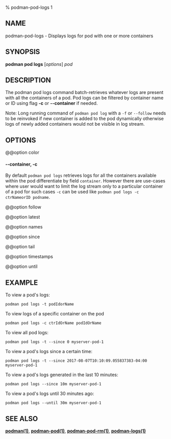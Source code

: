 % podman-pod-logs 1

## NAME

podman\-pod\-logs - Displays logs for pod with one or more containers

## SYNOPSIS

**podman pod logs** [*options*] _pod_

## DESCRIPTION

The podman pod logs command batch-retrieves whatever logs are present with all the containers of a pod. Pod logs can be filtered by container name or ID using flag **-c** or **--container** if needed.

Note: Long running command of `podman pod log` with a `-f` or `--follow` needs to be reinvoked if new container is added to the pod dynamically otherwise logs of newly added containers would not be visible in log stream.

## OPTIONS

@@option color

#### **--container**, **-c**

By default `podman pod logs` retrieves logs for all the containers available within the pod differentiate by field `container`. However there are use-cases where user would want to limit the log stream only to a particular container of a pod for such cases `-c` can be used like `podman pod logs -c ctrNameorID podname`.

@@option follow

@@option latest

@@option names

@@option since

@@option tail

@@option timestamps

@@option until

## EXAMPLE

To view a pod's logs:

```
podman pod logs -t podIdorName
```

To view logs of a specific container on the pod

```
podman pod logs -c ctrIdOrName podIdOrName
```

To view all pod logs:

```
podman pod logs -t --since 0 myserver-pod-1
```

To view a pod's logs since a certain time:

```
podman pod logs -t --since 2017-08-07T10:10:09.055837383-04:00 myserver-pod-1
```

To view a pod's logs generated in the last 10 minutes:

```
podman pod logs --since 10m myserver-pod-1
```

To view a pod's logs until 30 minutes ago:

```
podman pod logs --until 30m myserver-pod-1
```

## SEE ALSO

**[podman(1)](podman.md)**, **[podman-pod(1)](commands/podman-pod/podman-pod.md)**, **[podman-pod-rm(1)](commands/podman-pod/podman-pod-rm.md)**, **[podman-logs(1)](commands/podman-logs.md)**

